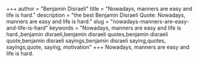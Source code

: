 +++
author = "Benjamin Disraeli"
title = "Nowadays, manners are easy and life is hard."
description = "the best Benjamin Disraeli Quote: Nowadays, manners are easy and life is hard."
slug = "nowadays-manners-are-easy-and-life-is-hard"
keywords = "Nowadays, manners are easy and life is hard.,benjamin disraeli,benjamin disraeli quotes,benjamin disraeli quote,benjamin disraeli sayings,benjamin disraeli saying,quotes, sayings,quote, saying, motivation"
+++
Nowadays, manners are easy and life is hard.
